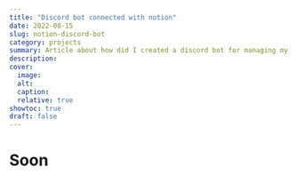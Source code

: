 ```yaml
---
title: "Discord bot connected with notion"
date: 2022-08-15
slug: notion-discord-bot
category: projects
summary: Article about how did I created a discord bot for managing my school ressources with my friends.
description: 
cover:
  image: 
  alt:
  caption:
  relative: true
showtoc: true
draft: false
---
```

# Soon
